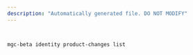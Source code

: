 ```yaml
---
description: "Automatically generated file. DO NOT MODIFY"
---
```


```bash


mgc-beta identity product-changes list

```